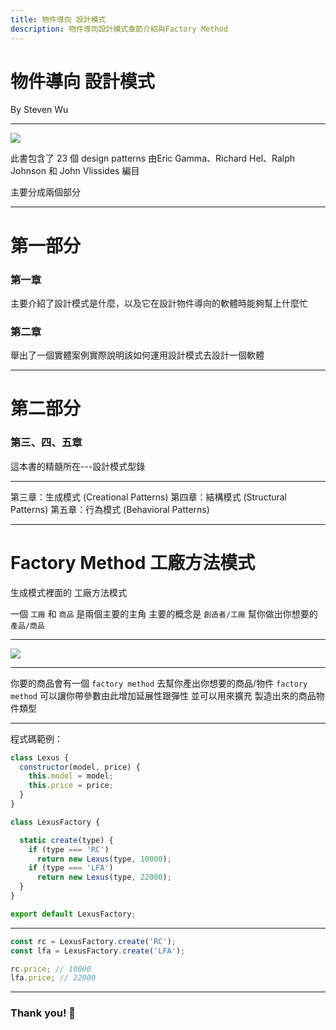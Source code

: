 ```yaml
---
title: 物件導向 設計模式
description: 物件導向設計模式章節介紹與Factory Method
---
```


# 物件導向 設計模式
By Steven Wu

---

![](https://cf-assets1.tenlong.com.tw/images/85778/medium/9572054112.jpg)

此書包含了 23 個 design patterns
由Eric Gamma、Richard Hel、Ralph Johnson 和 John Vlissides 編目

主要分成兩個部分

---

# 第一部分

### 第一章

主要介紹了設計模式是什麼，以及它在設計物件導向的軟體時能夠幫上什麼忙

### 第二章

舉出了一個實體案例實際說明該如何運用設計模式去設計一個軟體

---

# 第二部分

### 第三、四、五章

這本書的精髓所在---設計模式型錄

---

第三章：生成模式 (Creational Patterns)
第四章：結構模式 (Structural Patterns)
第五章：行為模式 (Behavioral Patterns)

---

# Factory Method 工廠方法模式

生成模式裡面的 工廠方法模式

一個 `工廠` 和 `商品` 是兩個主要的主角
主要的概念是 `創造者/工廠` 幫你做出你想要的 `產品/商品`

---

![](https://i.imgur.com/anfnpPc.png)


---

你要的商品會有一個 `factory method` 去幫你產出你想要的商品/物件
`factory method` 可以讓你帶參數由此增加延展性跟彈性
並可以用來擴充 製造出來的商品物件類型

---

程式碼範例：
```javascript
class Lexus {
  constructor(model, price) {
    this.model = model;
    this.price = price;
  }
}
```

```javascript
class LexusFactory {

  static create(type) {
    if (type === 'RC')
      return new Lexus(type, 10000);
    if (type === 'LFA')
      return new Lexus(type, 22000);
  }
}

export default LexusFactory;
```

---

```javascript
const rc = LexusFactory.create('RC');
const lfa = LexusFactory.create('LFA');

rc.price; // 10000
lfa.price; // 22000
```

---

### Thank you! :sheep: 
